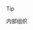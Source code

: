 > [!TIP]
> 内部组织

<!--

有以下是一些让你开始的想法:

🙋 ♀️ 简要介绍一下——你的组织究竟在关注什么?
🌈 贡献指南——社区如何参与其中?
👩 💻 有用的资源——社区在哪里可以找到你的文档?社区还应该知道什么吗?
🍿 有趣的事实——你的团队早餐吃什么?
请记住,只要使用[Markdown](https://docs.github.com/github/writing-on-github/getting-started-withing-and-formatting-on-github/basic-writing-and-formatting-on-github/basic-writing-and-formatting-syntax),你就能发挥强大的作用。
-->
